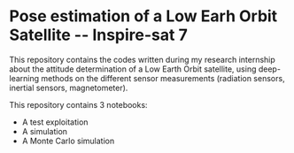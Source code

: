 # Pose estimation of a Low Earh Orbit Satellite -- Inspire-sat 7

This repository contains the codes written during my research internship about the attitude determination of a Low Earth Orbit satellite, using deep-learning methods on the different sensor measurements (radiation sensors, inertial sensors, magnetometer).

This repository contains 3 notebooks:
- A test exploitation
- A simulation
- A Monte Carlo simulation
